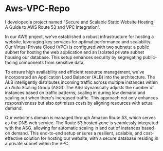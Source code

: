 # Aws-VPC-Repo
I developed a project named "Secure and Scalable Static Website Hosting: A Guide to AWS Route 53 and VPC Integration".

In our AWS project, we've established a robust infrastructure for hosting a website, leveraging key services for optimal performance and scalability. Our Virtual Private Cloud (VPC) is configured with two subnets: a public subnet for hosting the web application and an isolated private subnet housing our database. This setup enhances security by segregating public-facing components from sensitive data.

To ensure high availability and efficient resource management, we've incorporated an Application Load Balancer (ALB) into the architecture. The ALB intelligently distributes incoming traffic across multiple instances within an Auto Scaling Group (ASG). The ASG dynamically adjusts the number of instances based on traffic patterns, scaling in during low demand and scaling out when there's increased traffic. This approach not only enhances responsiveness but also optimizes costs by aligning resources with actual demand.

Our website's domain is managed through Amazon Route 53, which serves as the DNS web service. The Route 53 hosted zone is seamlessly integrated with the ASG, allowing for automatic scaling in and out of instances based on demand. This end-to-end setup ensures a resilient, scalable, and cost-effective solution for hosting our website, with a secure database residing in a private subnet within the VPC.
